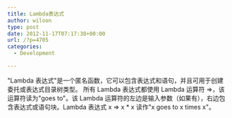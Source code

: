 ```yaml
---
title: Lambda表达式
author: wiloon
type: post
date: 2012-11-17T07:17:38+00:00
url: /?p=4705
categories:
  - Development

---
```

"Lambda 表达式"是一个匿名函数，它可以包含表达式和语句，并且可用于创建委托或表达式目录树类型。 所有 Lambda 表达式都使用 Lambda 运算符 =>，该运算符读为"goes to"。该 Lambda 运算符的左边是输入参数（如果有），右边包含表达式或语句块。Lambda 表达式 x => x * x 读作"x goes to x times x"。
